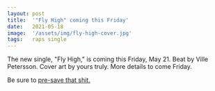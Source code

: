 ```yaml
---
layout: post
title:  '"Fly High" coming this Friday'
date:   2021-05-18
image:  '/assets/img/fly-high-cover.jpg'
tags:   raps single 
---
```


The new single, "Fly High," is coming this Friday, May 21. Beat by Ville Petersson. Cover art by yours truly. More details to come Friday.

Be sure to [pre-save that shit.](https://distrokid.com/hyperfollow/dylanhand/fly-high)
